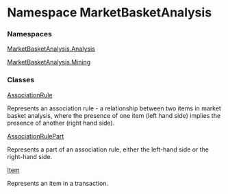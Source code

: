 # <a id="MarketBasketAnalysis"></a> Namespace MarketBasketAnalysis

### Namespaces

 [MarketBasketAnalysis.Analysis](MarketBasketAnalysis.Analysis.md)

 [MarketBasketAnalysis.Mining](MarketBasketAnalysis.Mining.md)

### Classes

 [AssociationRule](MarketBasketAnalysis.AssociationRule.md)

Represents an association rule - a relationship between two items in market basket analysis,
where the presence of one item (left hand side) implies the presence of another (right hand side).

 [AssociationRulePart](MarketBasketAnalysis.AssociationRulePart.md)

Represents a part of an association rule, either the left-hand side or the right-hand side.

 [Item](MarketBasketAnalysis.Item.md)

Represents an item in a transaction.

